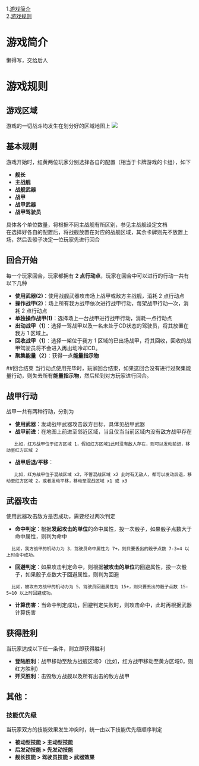 1.[游戏简介](#游戏简介)   
2.[游戏规则](#游戏规则)
# 游戏简介
懒得写，交给后人      
# 游戏规则
## 游戏区域
游戏的一切战斗均发生在划分好的区域地图上
![](https://github.com/zaxAngus/prototype/raw/master/images/battle_ground_1.0.png )  
## 基本规则
游戏开始时，红黄两位玩家分别选择各自的配置（相当于卡牌游戏的卡组），如下   
- **舰长**  
- **主战舰**  
- **战舰武器**  
- **战甲**  
- **战甲武器**  
- **战甲驾驶员**  
  
具体各个单位数量，将根据不同主战舰有所区别，参见主战舰设定文档  
在选择好各自的配置后，将战舰放置在对应的战舰区域，其余卡牌则先不放置上场，然后丢骰子决定一位玩家先进行回合

## 回合开始
每一个玩家回合，玩家都拥有 **2 点行动点**，玩家在回合中可以进行的行动一共有以下几种  
- **使用武器(2)**：使用战舰武器攻击场上战甲或敌方主战舰，消耗 2 点行动点 
- **操作战甲(2)**：场上所有我方战甲依次进行战甲行动，每架战甲行动一次，消耗 2 点行动点
- **单独操作战甲(1)**：选择场上一台战甲进行战甲行动，消耗一点行动点
- **出动战甲（1）**：选择一驾战甲以及一名未处于CD状态的驾驶员，将其放置在我方 1 区域上。   
- **回收战甲（1）**：选择一架位于我方 1 区域的已出场战甲，将其回收，回收的战甲驾驶员将不会进入再出动冷却CD。  
- **聚集能量（2）**：获得一点**能量指示物**  

##回合结束
当行动点使用完毕时，玩家回合结束，如果这回合没有进行过聚集能量行动，则失去所有**能量指示物**，然后轮到对方玩家进行回合。

## 战甲行动
战甲一共有两种行动，分别为  
- **使用武器**：发动战甲武器攻击敌方目标，具体见战甲武器  
- **战甲前进**：在地图上前进至邻近区域，当且仅当当前区域内没有敌方战甲存在  
 ```
	比如，红方战甲位于红方区域 1，假如红方区域1此时没有敌人存在，则可以发动前进，移动至红方区域 2
 ```
- **战甲后退/平移**：
 ```
	比如，红方战甲位于混战区域 x2，不管混战区域 x2 此时有无敌人，都可以发动后退，移动至红方区域 2，或者发动平移，移动至混战区域 x1 或 x3
 ```

## 武器攻击
使用武器攻击敌方是否成功，需要经过两次判定  
- **命中判定**：根据**发起攻击的单位**的命中属性，投一次骰子，如果骰子点数大于命中属性，则判为命中 
 ```
   比如，我方战甲的机动力为 3，驾驶员命中属性为 7+，则只要丢出的骰子点数 7-3=4 以上时命中成功。
 ```

- **回避判定**：如果攻击判定命中，则根据**被攻击的单位**的回避属性，投一次骰子，如果骰子点数大于回避属性，则判为回避  
 ```
   比如，被攻击方战甲的机动力为 5，驾驶员回避属性为 15+，则只要丢出的骰子点数 15-5=10 以上时回避成功。
 ```
- **计算伤害**：当命中判定成功，回避判定失败时，则攻击命中，此时再根据武器计算伤害

## 获得胜利
当玩家达成以下任一条件，则立即获得胜利
- **登陆胜利**：战甲移动至敌方战舰区域0（比如，红方战甲移动至黄方区域0，则红方胜利）  
- **歼灭胜利**：击毁敌方战舰以及所有出击的敌方战甲

## 其他：
### 技能优先级
当玩家双方的技能效果发生冲突时，统一由以下技能优先级顺序判定  
- **被动型技能 > 主动型技能**  
- **后发动技能 > 先发动技能**  
- **舰长技能 > 驾驶员技能 > 武器效果**  






